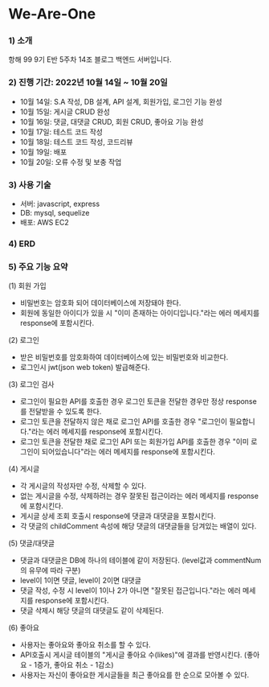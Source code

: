 # We-Are-One

### 1) 소개
항해 99 9기 E반 5주차 14조 블로그 백엔드 서버입니다.

### 2) 진행 기간: 2022년 10월 14일 ~ 10월 20일
- 10월 14일: S.A 작성, DB 설계, API 설계, 회원가입, 로그인 기능 완성
- 10월 15일: 게시글 CRUD 완성
- 10월 16일: 댓글, 대댓글 CRUD, 회원 CRUD, 좋아요 기능 완성
- 10월 17일: 테스트 코드 작성
- 10월 18일: 테스트 코드 작성,  코드리뷰
- 10월 19일: 배포
- 10월 20일: 오류 수정 및 보충 작업

### 3) 사용 기술
- 서버: javascript, express
- DB: mysql, sequelize
- 배포: AWS EC2

### 4) ERD

### 5) 주요 기능 요약
(1) 회원 가입
- 비밀번호는 암호화 되어 데이터베이스에 저장돼야 한다.
- 회원에 동일한 아이디가 있을 시 "이미 존재하는 아이디입니다."라는 에러 메세지를 response에 포함시킨다.

(2) 로그인
- 받은 비밀번호를 암호화하여 데이터베이스에 있는 비밀번호와 비교한다.
- 로그인시 jwt(json web token) 발급해준다.

(3) 로그인 검사
- 로그인이 필요한 API를 호출한 경우 로그인 토큰을 전달한 경우만 정상 response를 전달받을 수 있도록 한다.
- 로그인 토큰을 전달하지 않은 채로 로그인 API를 호출한 경우 "로그인이 필요합니다."라는 에러 메세지를 response에 포함시킨다.
- 로그인 토큰을 전달한 채로 로그인 API 또는 회원가입 API를 호출한 경우 "이미 로그인이 되어있습니다"라는 에러 메세지를 response에 포함시킨다.


(4) 게시글
- 각 게시글의 작성자만 수정, 삭제할 수 있다.
- 없는 게시글을 수정, 삭제하려는 경우 잘못된 접근이라는 에러 메세지를 response에 포함시킨다.
- 게시글 상세 조회 호출시 response에 댓글과 대댓글을 포함시킨다.
- 각 댓글의 childComment 속성에 해당 댓글의 대댓글들을 담겨있는 배열이 있다.

(5) 댓글/대댓글
- 댓글과 대댓글은 DB에 하나의 테이블에 같이 저장된다. (level값과 commentNum의 유무에 따라 구분)
- level이 1이면 댓글, level이 2이면 대댓글
- 댓글 작성, 수정 시 level이 1이나 2가 아니면 "잘못된 접근입니다."라는 에러 메세지를 response에 포함시킨다.
- 댓글 삭제시 해당 댓글의 대댓글도 같이 삭제된다.

(6) 좋아요
- 사용자는 좋아요와 좋아요 취소를 할 수 있다.
- API호출시 게시글 테이블의 "게시글 좋아요 수(likes)"에 결과를 반영시킨다.
    (좋아요 - 1증가, 좋아요 취소 - 1감소)
- 사용자는 자신이 좋아요한 게시글들을 최근 좋아요를 한 순으로 모아볼 수 있다.